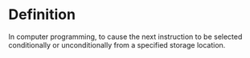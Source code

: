 # Definition

In computer programming, to cause the next instruction to be selected
conditionally or unconditionally from a specified storage location.
